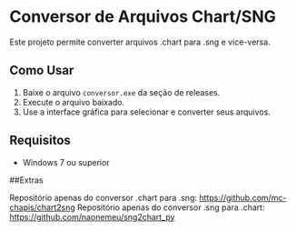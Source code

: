 # Conversor de Arquivos Chart/SNG

Este projeto permite converter arquivos .chart para .sng e vice-versa. 

## Como Usar

1. Baixe o arquivo `conversor.exe` da seção de releases.
2. Execute o arquivo baixado.
3. Use a interface gráfica para selecionar e converter seus arquivos.

## Requisitos

- Windows 7 ou superior

##Extras

Repositório apenas do conversor .chart para .sng: https://github.com/mc-chapis/chart2sng
Repositório apenas do conversor .sng para .chart: https://github.com/naonemeu/sng2chart_py
